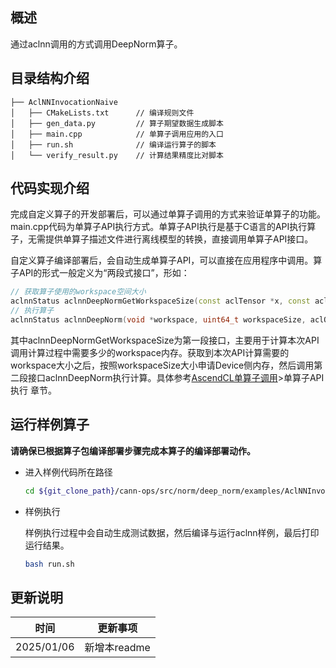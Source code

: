## 概述

通过aclnn调用的方式调用DeepNorm算子。

## 目录结构介绍

```
├── AclNNInvocationNaive
│   ├── CMakeLists.txt      // 编译规则文件
│   ├── gen_data.py         // 算子期望数据生成脚本
│   ├── main.cpp            // 单算子调用应用的入口
│   ├── run.sh              // 编译运行算子的脚本
│   └── verify_result.py    // 计算结果精度比对脚本
```

## 代码实现介绍

完成自定义算子的开发部署后，可以通过单算子调用的方式来验证单算子的功能。main.cpp代码为单算子API执行方式。单算子API执行是基于C语言的API执行算子，无需提供单算子描述文件进行离线模型的转换，直接调用单算子API接口。

自定义算子编译部署后，会自动生成单算子API，可以直接在应用程序中调用。算子API的形式一般定义为“两段式接口”，形如：

```cpp
// 获取算子使用的workspace空间大小
aclnnStatus aclnnDeepNormGetWorkspaceSize(const aclTensor *x, const aclTensor *gx, const aclTensor *beta, const aclTensor *gamma, double alphaOptional, double epsilonOptional, const aclTensor *meanOut, const aclTensor *rstdOut, const aclTensor *yOut, uint64_t *workspaceSize, aclOpExecutor **executor);
// 执行算子
aclnnStatus aclnnDeepNorm(void *workspace, uint64_t workspaceSize, aclOpExecutor *executor, aclrtStream stream);
```

其中aclnnDeepNormGetWorkspaceSize为第一段接口，主要用于计算本次API调用计算过程中需要多少的workspace内存。获取到本次API计算需要的workspace大小之后，按照workspaceSize大小申请Device侧内存，然后调用第二段接口aclnnDeepNorm执行计算。具体参考[AscendCL单算子调用](https://hiascend.com/document/redirect/CannCommunityAscendCInVorkSingleOp)>单算子API执行 章节。

## 运行样例算子
**请确保已根据算子包编译部署步骤完成本算子的编译部署动作。**
  
- 进入样例代码所在路径
  
  ```bash
  cd ${git_clone_path}/cann-ops/src/norm/deep_norm/examples/AclNNInvocationNaive
  ```
  
- 样例执行
    
  样例执行过程中会自动生成测试数据，然后编译与运行aclnn样例，最后打印运行结果。

  ```bash
  bash run.sh
  ```

## 更新说明

| 时间       | 更新事项     |
| ---------- | ------------ |
| 2025/01/06 | 新增本readme |
